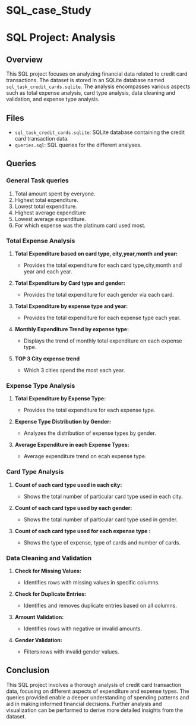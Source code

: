 # SQL_case_Study

# SQL Project: Analysis

## Overview

This SQL project focuses on analyzing financial data related to credit card transactions. The dataset is stored in an SQLite database named `sql_task_credit_cards.sqlite`. The analysis encompasses various aspects such as total expense analysis, card type analysis, data cleaning and validation, and expense type analysis.

## Files

- `sql_task_credit_cards.sqlite`: SQLite database containing the credit card transaction data.
- `queries.sql`: SQL queries for the different analyses.

## Queries

### General Task queries

1. Total amount spent by everyone.
2. Highest total expenditure.
3. Lowest total expenditure.
4. Highest average expenditure
5. Lowest average expenditure.
6. For which expense was the platinum card used most.

### Total Expense Analysis

1. **Total Expenditure based on card type, city,year,month and year:**
   - Provides the total expenditure for each card type,city,month and year and each year.
     
2. **Total Expenditure by Card type and gender:**
   - Provides the total expenditure for each gender via each card.
  
2. **Total Expenditure by expense type and year:**
   - Provides the total expenditure for each expense type each year.

4. **Monthly Expenditure Trend by expense type:**
   - Displays the trend of monthly total expenditure on each expense type.
  
5. **TOP 3 City expense trend**
   - Which 3 cities spend the most each year.


### Expense Type Analysis

1. **Total Expenditure by Expense Type:**
    - Provides the total expenditure for each expense type.

2. **Expense Type Distribution by Gender:**
    - Analyzes the distribution of expense types by gender.

3. **Average Expenditure in each Expense Types:**
    - Average expenditure trend on ecah expense type.
  

  ### Card Type Analysis

1. **Count of each card type used in each city:**
   - Shows the total number of particular card type used in each city.

2. **Count of each card type used by each gender:**
   - Shows the total number of particular card type used in gender.
     
3. **Count of each card type used for each expense type :**
   - Shows the type of expense, type of cards and number of cards.
  
   
### Data Cleaning and Validation

1. **Check for Missing Values:**
   - Identifies rows with missing values in specific columns.

2. **Check for Duplicate Entries:**
   - Identifies and removes duplicate entries based on all columns.

3. **Amount Validation:**
   - Identifies rows with negative or invalid amounts.

4. **Gender Validation:**
   - Filters rows with invalid gender values.

## Conclusion

This SQL project involves a thorough analysis of credit card transaction data, focusing on different aspects of expenditure and expense types. The queries provided enable a deeper understanding of spending patterns and aid in making informed financial decisions. Further analysis and visualization can be performed to derive more detailed insights from the dataset.
